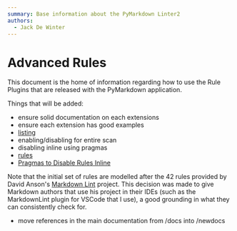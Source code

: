 ```yaml
---
summary: Base information about the PyMarkdown Linter2
authors:
  - Jack De Winter
---
```


# Advanced Rules

This document is the home of information regarding how to use the Rule Plugins that
are released with the PyMarkdown application.

Things that will be added:

- ensure solid documentation on each extensions
- ensure each extension has good examples
- [listing](https://github.com/jackdewinter/pymarkdown/blob/main/docs/advanced_plugins.md)
- enabling/disabling for entire scan
- disabling inline using pragmas
- [rules](https://github.com/jackdewinter/pymarkdown/blob/main/docs/rules.md)
- [Pragmas to Disable Rules Inline](https://github.com/jackdewinter/pymarkdown/blob/main/docs/advanced_scanning.md#pragmas)

Note that the initial set of rules are modelled after the 42 rules provided by
David Anson's [Markdown Lint](https://github.com/markdownlint/markdownlint)
project. This decision was made to give Markdown authors that use his project in
their IDEs (such as the MarkdownLint plugin for VSCode that I use), a good
grounding in what they can consistently check for.

- move references in the main documentation from /docs into /newdocs
